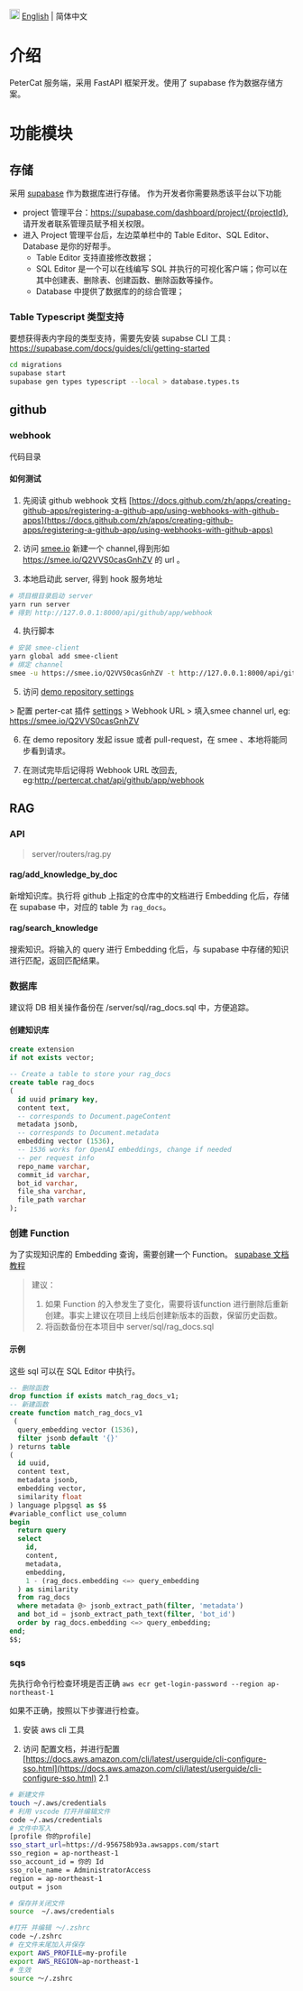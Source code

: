 <img src="https://gw.alipayobjects.com/zos/antfincdn/R8sN%24GNdh6/language.svg" width="18">  [English](./README.md) | 简体中文

# 介绍
PeterCat 服务端，采用 FastAPI 框架开发。使用了 supabase 作为数据存储方案。

# 功能模块
## 存储
采用 [supabase](https://supabase.com) 作为数据库进行存储。
作为开发者你需要熟悉该平台以下功能
- project 管理平台：https://supabase.com/dashboard/project/{projectId}, 请开发者联系管理员赋予相关权限。
- 进入 Project 管理平台后，左边菜单栏中的 Table Editor、SQL Editor、Database 是你的好帮手。
  - Table Editor 支持直接修改数据；
  - SQL Editor 是一个可以在线编写 SQL 并执行的可视化客户端；你可以在其中创建表、删除表、创建函数、删除函数等操作。
  - Database 中提供了数据库的的综合管理；

### Table Typescript 类型支持 
要想获得表内字段的类型支持，需要先安装 supabse CLI 工具 : https://supabase.com/docs/guides/cli/getting-started
```bash
cd migrations
supabase start
supabase gen types typescript --local > database.types.ts
```

## github
### webhook
代码目录

#### 如何测试
1. 先阅读 github webhook 文档
[https://docs.github.com/zh/apps/creating-github-apps/registering-a-github-app/using-webhooks-with-github-apps](https://docs.github.com/zh/apps/creating-github-apps/registering-a-github-app/using-webhooks-with-github-apps)

2. 访问 [smee.io](https://smee.io/) 新建一个 channel,得到形如 https://smee.io/Q2VVS0casGnhZV 的 url 。

3. 本地启动此 server, 得到 hook 服务地址
```bash
# 项目根目录启动 server
yarn run server
# 得到 http://127.0.0.1:8000/api/github/app/webhook 
```

4. 执行脚本
```bash
# 安装 smee-client
yarn global add smee-client
# 绑定 channel
smee -u https://smee.io/Q2VVS0casGnhZV -t http://127.0.0.1:8000/api/github/app/webhook 
```

5. 访问 [demo repository settings ](https://github.com/{ORG_NAME}/{REPO_NAME}/settings/installations)

\> 配置 perter-cat 插件 [settings](https://github.com/organizations/{ORG_NAME}/settings/apps/petercat-bot) \> 
Webhook URL \> 填入smee channel url, eg: https://smee.io/Q2VVS0casGnhZV 

6. 在 demo repository 发起 issue 或者 pull-request，在 smee 、本地将能同步看到请求。

7. 在测试完毕后记得将 Webhook URL 改回去, eg:http://pertercat.chat/api/github/app/webhook

## RAG
### API
> server/routers/rag.py
#### rag/add_knowledge_by_doc
新增知识库。执行将 github 上指定的仓库中的文档进行 Embedding 化后，存储在 supabase 中，对应的 table 为 `rag_docs`。

#### rag/search_knowledge
搜索知识。将输入的 query 进行 Embedding 化后，与 supabase 中存储的知识进行匹配，返回匹配结果。

### 数据库
建议将 DB 相关操作备份在 /server/sql/rag_docs.sql 中，方便追踪。
#### 创建知识库
```sql
create extension
if not exists vector;

-- Create a table to store your rag_docs
create table rag_docs
(
  id uuid primary key,
  content text,
  -- corresponds to Document.pageContent
  metadata jsonb,
  -- corresponds to Document.metadata
  embedding vector (1536),
  -- 1536 works for OpenAI embeddings, change if needed
  -- per request info
  repo_name varchar,
  commit_id varchar,
  bot_id varchar,
  file_sha varchar,
  file_path varchar
);
```
### 创建 Function
为了实现知识库的 Embedding 查询，需要创建一个 Function。
[supabase 文档教程](https://supabase.com/docs/guides/ai/vector-columns#querying-a-vector--embedding)

> 建议：
> 1. 如果 Function 的入参发生了变化，需要将该function 进行删除后重新创建。事实上建议在项目上线后创建新版本的函数，保留历史函数。
> 2. 将函数备份在本项目中 server/sql/rag_docs.sql
#### 示例
这些 sql 可以在 SQL Editor 中执行。
```sql
-- 删除函数
drop function if exists match_rag_docs_v1;
-- 新建函数
create function match_rag_docs_v1
 (
  query_embedding vector (1536),
  filter jsonb default '{}'
) returns table
(
  id uuid,
  content text,
  metadata jsonb,
  embedding vector,
  similarity float
) language plpgsql as $$
#variable_conflict use_column
begin
  return query
  select
    id,
    content,
    metadata,
    embedding,
    1 - (rag_docs.embedding <=> query_embedding
  ) as similarity
  from rag_docs
  where metadata @> jsonb_extract_path(filter, 'metadata')
  and bot_id = jsonb_extract_path_text(filter, 'bot_id')
  order by rag_docs.embedding <=> query_embedding;
end;
$$;
```

### sqs
先执行命令行检查环境是否正确
`aws ecr get-login-password --region ap-northeast-1`

如果不正确，按照以下步骤进行检查。
1. 安装 aws cli 工具

2. 访问 配置文档，并进行配置 [https://docs.aws.amazon.com/cli/latest/userguide/cli-configure-sso.html](https://docs.aws.amazon.com/cli/latest/userguide/cli-configure-sso.html)
2.1 
```bash
# 新建文件
touch ~/.aws/credentials
# 利用 vscode 打开并编辑文件
code ~/.aws/credentials
# 文件中写入
[profile 你的profile]
sso_start_url=https://d-956758b93a.awsapps.com/start
sso_region = ap-northeast-1
sso_account_id = 你的 Id
sso_role_name = AdministratorAccess
region = ap-northeast-1
output = json

# 保存并关闭文件
source  ~/.aws/credentials

#打开 并编辑 ～/.zshrc
code ~/.zshrc
# 在文件末尾加入并保存
export AWS_PROFILE=my-profile
export AWS_REGION=ap-northeast-1
# 生效
source ～/.zshrc
```